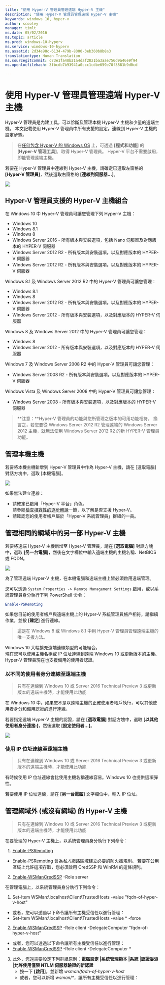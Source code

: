 ```yaml
---
title: "使用 Hyper-V 管理員管理遠端 Hyper-V 主機"
description: "使用 Hyper-V 管理員管理遠端 Hyper-V 主機"
keywords: windows 10, hyper-v
author: scooley
manager: timlt
ms.date: 05/02/2016
ms.topic: article
ms.prod: windows-10-hyperv
ms.service: windows-10-hyperv
ms.assetid: 2d34e98c-6134-479b-8000-3eb360b8b8a3
translationtype: Human Translation
ms.sourcegitcommit: c73e1fa48b21a4daf2821ba3aae756d9a46e9f94
ms.openlocfilehash: 3fbcdb7b93941a0ccc1cdbe659e70f3881b9d0cd

---
```


# 使用 Hyper-V 管理員管理遠端 Hyper-V 主機

Hyper-V 管理員是內建工具，可以診斷及管理本機 Hyper-V 主機和少量的遠端主機。  本文記載使用 Hyper-V 管理員中所有支援的設定，連線到 Hyper-V 主機的設定步驟。

> 在[任何包含 Hyper-V 的 Windows OS](../quick_start/walkthrough_compatibility.md#OperatingSystemRequirements) 上，可透過 **[程式和功能]** 的 **[Hyper-V 管理工具]**，取得 Hyper-V 管理員。  Hyper-V 平台不需要啟用，即能管理遠端主機。

若要在 Hyper-V 管理員中連線到 Hyper-V 主機，請確定已選取左窗格的 **[Hyper-V 管理員]**，然後選取右窗格的 **[連線到伺服器...]**。

![](media/HyperVManager-ConnectToHost.png)

## Hyper-V 管理員支援的 Hyper-V 主機組合
在 Windows 10 中 Hyper-V 管理員可讓您管理下列 Hyper-V 主機：
* Windows 10
* Windows 8.1
* Windows 8
* Windows Server 2016 - 所有版本與安裝選項，包括 Nano 伺服器及對應版本的 HYPER-V 伺服器
* Windows Server 2012 R2 - 所有版本與安裝選項，以及對應版本的 HYPER-V 伺服器
* Windows Server 2012 R2 - 所有版本與安裝選項，以及對應版本的 HYPER-V 伺服器

Windows 8.1 及 Windows Server 2012 R2 中的 Hyper-V 管理員可讓您管理：
* Windows 8.1
* Windows 8
* Windows Server 2012 R2 - 所有版本與安裝選項，以及對應版本的 HYPER-V 伺服器
* Windows Server 2012 - 所有版本與安裝選項，以及對應版本的 HYPER-V 伺服器

Windows 8 及 Windows Server 2012 中的 Hyper-V 管理員可讓您管理：
* Windows 8
* Windows Server 2012 - 所有版本與安裝選項，以及對應版本的 HYPER-V 伺服器

Windows 7 及 Windows Server 2008 R2 中的 Hyper-V 管理員可讓您管理：
* Windows Server 2008 R2 - 所有版本與安裝選項，以及對應版本的 HYPER-V 伺服器

Windows Vista 及 Windows Server 2008 中的 Hyper-V 管理員可讓您管理：
* Windows Server 2008 - 所有版本與安裝選項，以及對應版本的 HYPER-V 伺服器

> **注意：**Hyper-V 管理員的功能與您所管理之版本的可用功能相符。 換言之，若您要從 Windows Server 2012 R2 管理遠端的 Windows Server 2012 主機，就無法使用 Windows Server 2012 R2 的新 HYPER-V 管理員功能。

## 管理本機主機 ##
若要將本機主機新增到 Hyper-V 管理員中作為 Hyper-V 主機，請在 [選取電腦] 對話方塊中，選取 [本機電腦]。

![](media/HyperVManager-ConnectToLocalHost.png)

如果無法建立連線：
*  請確定已啟用「Hyper-V 平台」角色。  
  請參閱[檢查相容性的逐步解說](../quick_start/walkthrough_compatibility.md)一節，以了解是否支援 Hyper-V。
*  請確認您的使用者帳戶屬於「Hyper-V 系統管理員」群組的一員。


## 管理相同的網域中的另一部 Hyper-V 主機 ##

若要將遠端 Hyper-V 主機新增至 Hyper-V 管理員，請在 **[選取電腦]** 對話方塊中，選取 **[另一台電腦]**，然後在文字欄位中輸入遠端主機的主機名稱、NetBIOS 或 FQDN。

![](media/HyperVManager-ConnectToRemoteHost.png)

為了管理遠端 Hyper-V 主機，在本機電腦和遠端主機上皆必須啟用遠端管理。

您可以透過 `System Properties -> Remote Management Settings` 啟用，或以系統管理員身分執行下列 PowerShell 命令：  

``` PowerShell
Enable-PSRemoting
```

如果您目前的使用者帳戶與遠端主機上的 Hyper-V 系統管理員帳戶相符，請繼續作業，並按 **[確定]** 進行連線。  

> 這是在 Windows 8 或 Windows 8.1 中用 Hyper-V 管理員管理遠端主機的唯一支援方法。


Windows 10 大幅擴充遠端連線類型的可能組合。  
現在您可以使用主機名稱或 IP 位址連線到遠端 Windows 10 或更新版本的主機。  Hyper-V 管理員現在也支援備用的使用者認證。  


### 以不同的使用者身分連線至遠端主機
> 只有在連線到 Windows 10 或 Server 2016 Technical Preview 3 或更新版本的遠端主機時，才能使用此功能

在 Windows 10 中，如果您不是以遠端主機的正確使用者帳戶執行，可以其他使用者身分和備用認證的進行連線。

若要指定遠端 Hyper-V 主機的認證，請在 **[選取電腦]** 對話方塊中，選取 **[以其他使用者身分連接:]**，然後選取 **[設定使用者...]**。

![](media/HyperVManager-ConnectToRemoteHostAltCreds.png)


### 使用 IP 位址連線至遠端主機
> 只有在連線到 Windows 10 或 Server 2016 Technical Preview 3 或更新版本的遠端主機時，才能使用此功能

有時候使用 IP 位址連線會比使用主機名稱連線容易。Windows 10 也提供這項彈性。

若要使用 IP 位址連線，請在 **[另一台電腦]** 文字欄位中，輸入 IP 位址。


## 管理網域外 (或沒有網域) 的 Hyper-V 主機 ##
> 只有在連線到 Windows 10 或 Server 2016 Technical Preview 3 或更新版本的遠端主機時，才能使用此功能

在要管理的 Hyper-V 主機上，以系統管理員身分執行下列命令：

1.  [Enable-PSRemoting](https://technet.microsoft.com/en-us/library/hh849694.aspx)
  * [Enable-PSRemoting](https://technet.microsoft.com/en-us/library/hh849694.aspx) 會為*私人*網路區域建立必要的防火牆規則。 若要在公用區域上允許這項存取，您必須啟用 CredSSP 和 WinRM 的這條規則。
2.  [Enable-WSManCredSSP](https://technet.microsoft.com/en-us/library/hh849872.aspx) -Role server

在管理電腦上，以系統管理員身分執行下列命令：

1. Set-Item WSMan:\localhost\Client\TrustedHosts -value "fqdn-of-hyper-v-host"
  * 或者，您可以透過以下命令讓所有主機受信任以進行管理：
  * Set-Item WSMan:\localhost\Client\TrustedHosts -value * -force
2. [Enable-WSManCredSSP](https://technet.microsoft.com/en-us/library/hh849872.aspx) -Role client -DelegateComputer "fqdn-of-hyper-v-host"
  * 或者，您可以透過以下命令讓所有主機受信任以進行管理：
  * [Enable-WSManCredSSP](https://technet.microsoft.com/en-us/library/hh849872.aspx) -Role client -DelegateComputer *
3. 此外，您還需要設定下列群組原則：**電腦設定 |系統管理範本 |系統 |認證委派 |允許使用僅限 NTLM 伺服器驗證的新認證**
    * 按一下 **[啟用]**，並新增 *wsman/fqdn-of-hyper-v-host*
    * 或者，您可以新增 _wsman/*_，讓所有主機受信任以進行管理：



<!--HONumber=Sep16_HO3-->


